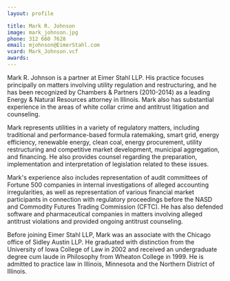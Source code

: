 ```yaml
---
layout: profile

title: Mark R. Johnson
image: mark_johnson.jpg
phone: 312 660 7628
email: mjohnson@EimerStahl.com
vcard: Mark_Johnson.vcf
awards:
---
```

Mark R. Johnson is a partner at Eimer Stahl LLP.  His practice focuses principally on matters involving utility regulation and restructuring, and he has been recognized by Chambers & Partners (2010-2014) as a leading Energy & Natural Resources attorney in Illinois.  Mark also has substantial experience in the areas of white collar crime and antitrust litigation and counseling. 

Mark represents utilities in a variety of regulatory matters, including traditional and performance-based formula ratemaking, smart grid, energy efficiency, renewable energy, clean coal, energy procurement, utility restructuring and competitive market development, municipal aggregation, and financing.  He also provides counsel regarding the preparation, implementation and interpretation of legislation related to these issues.    

Mark's experience also includes representation of audit committees of Fortune 500 companies in internal investigations of alleged accounting irregularities, as well as representation of various financial market participants in connection with regulatory proceedings before the NASD and Commodity Futures Trading Commission (CFTC).  He has also defended software and pharmaceutical companies in matters involving alleged antitrust violations and provided ongoing antitrust counseling.  

Before joining Eimer Stahl LLP, Mark was an associate with the Chicago office of Sidley Austin LLP.  He graduated with distinction from the University of Iowa College of Law in 2002 and received an undergraduate degree cum laude in Philosophy from Wheaton College in 1999.  He is admitted to practice law in Illinois, Minnesota and the Northern District of Illinois.

